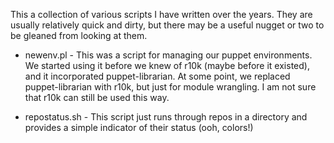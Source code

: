 This a collection of various scripts I have written over the years.  They are
usually relatively quick and dirty, but there may be a useful nugget or two to
be gleaned from looking at them.

* newenv.pl - This was a script for managing our puppet environments.  We
  started using it before we knew of r10k (maybe before it existed), and it
  incorporated puppet-librarian.  At some point, we replaced puppet-librarian
  with r10k, but just for module wrangling.  I am not sure that r10k can still
  be used this way.

* repostatus.sh - This script just runs through repos in a directory and
  provides a simple indicator of their status (ooh, colors!)